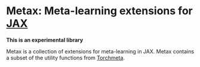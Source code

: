 # Metax: Meta-learning extensions for [JAX](https://github.com/google/jax/)

**This is an experimental library**

Metax is a collection of extensions for meta-learning in JAX. Metax contains a subset of the utility functions from [Torchmeta](https://github.com/tristandeleu/pytorch-meta).